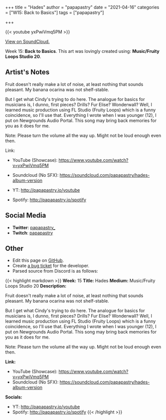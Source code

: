 +++
title =       "Hades"
author =      "papapastry"
date =        "2021-04-16"
categories =  ["W15: Back to Basics"]
tags =        ["papapastry"]

+++


{{< youtube yxPwiVmq5PM >}}

[View on SoundCloud.](https://soundcloud.com/papapastry/hades-album-version)


Week 15: **Back to Basics**. This art was lovingly created using: **Music/Fruity Loops Studio 20**.

## Artist's Notes

Fruit doesn't really make a lot of noise, at least nothing that sounds pleasant. My banana ocarina was not shelf-stable.

But I get what Cindy's trying to do here. The analogue for basics for musicians is, I dunno, first pieces? Drills? Fur Elise? Wonderwall? Well, I learned music production using FL Studio (Fruity Loops) which is a funny coincidence, so I'll use that. Everything I wrote when I was younger (12), I put on Newgrounds Audio Portal. This song may bring back memories for you as it does for me.

Note: Please turn the volume all the way up. Might not be loud enough even then.

Link:

- YouTube (Showcase): https://www.youtube.com/watch?v=yxPwiVmq5PM
- Soundcloud (No SFX): <https://soundcloud.com/papapastry/hades-album-version>

- YT: <http://papapastry.io/youtube>
- Spotify: <http://papapastry.io/spotify>

## Social Media

- **Twitter**: [papapastry_]()
- **Twitch**: [papapastry]()


## Other

- Edit this page on [GitHub](https://github.com/teaminkling/web-refresh/edit/main/blog/content/blog/papapastry-week-15-a473.md).
- Create [a bug ticket](https://github.com/teaminkling/web-refresh/issues/new?assignees=&labels=bug&template=problem-report.md&title=) for the developer.
- Parsed source from Discord is as follows:

{{< highlight markdown >}}
**Week:** 15
**Title:** Hades
**Medium:** Music/Fruity Loops Studio 20
**Description:**

Fruit doesn't really make a lot of noise, at least nothing that sounds pleasant. My banana ocarina was not shelf-stable.

But I get what Cindy's trying to do here. The analogue for basics for musicians is, I dunno, first pieces? Drills? Fur Elise? Wonderwall? Well, I learned music production using FL Studio (Fruity Loops) which is a funny coincidence, so I'll use that. Everything I wrote when I was younger (12), I put on Newgrounds Audio Portal. This song may bring back memories for you as it does for me.

Note: Please turn the volume all the way up. Might not be loud enough even then.

**Link:**

- YouTube (Showcase): https://www.youtube.com/watch?v=yxPwiVmq5PM
- Soundcloud (No SFX): <https://soundcloud.com/papapastry/hades-album-version>

**Socials:**

- YT: <http://papapastry.io/youtube>
- Spotify: <http://papapastry.io/spotify>
{{< /highlight >}}